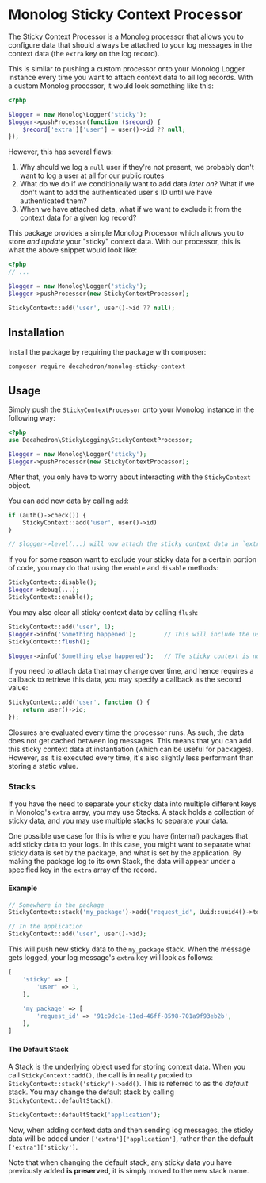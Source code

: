 # Monolog Sticky Context Processor

The Sticky Context Processor is a Monolog processor that allows you to configure data
that should always be attached to your log messages in the context data (the `extra`
key on the log record).

This is similar to pushing a custom processor onto your Monolog Logger instance every
time you want to attach context data to all log records. With a custom Monolog processor,
it would look something like this:

```php
<?php

$logger = new Monolog\Logger('sticky');
$logger->pushProcessor(function ($record) {
    $record['extra']['user'] = user()->id ?? null;
});
```

However, this has several flaws:

1. Why should we log a `null` user if they're not present, we probably don't want to log a user at all for our public routes
2. What do we do if we conditionally want to add data _later on_? What if we don't want to add the authenticated user's ID until we have authenticated them?
3. When we have attached data, what if we want to exclude it from the context data for a given log record?

This package provides a simple Monolog Processor which allows you to store *and update*
your "sticky" context data. With our processor, this is what the above snippet would look like:

```php
<?php
// ...

$logger = new Monolog\Logger('sticky');
$logger->pushProcessor(new StickyContextProcessor);

StickyContext::add('user', user()->id ?? null);
```

## Installation

Install the package by requiring the package with composer:
```
composer require decahedron/monolog-sticky-context
```

## Usage
Simply push the `StickyContextProcessor` onto your Monolog instance in the following way:

```php
<?php
use Decahedron\StickyLogging\StickyContextProcessor;

$logger = new Monolog\Logger('sticky');
$logger->pushProcessor(new StickyContextProcessor);
```

After that, you only have to worry about interacting with the `StickyContext` object.

You can add new data by calling `add`:
```php
if (auth()->check()) {
    StickyContext::add('user', user()->id)
}

// $logger->level(...) will now attach the sticky context data in `extra`
```

If you for some reason want to exclude your sticky data for a certain portion of code,
you may do that using the `enable` and `disable` methods:

```php
StickyContext::disable();
$logger->debug(...);
StickyContext::enable();
```

You may also clear all sticky context data by calling `flush`:
```php
StickyContext::add('user', 1);
$logger->info('Something happened');        // This will include the user id in the context
StickyContext::flush();

$logger->info('Something else happened');   // The sticky context is now empty and not included
```

If you need to attach data that may change over time, and hence requires a callback to retrieve this data,
you may specify a callback as the second value:

```php
StickyContext::add('user', function () {
    return user()->id;
});
```

Closures are evaluated every time the processor runs. As such, the data does not get cached between log messages.
This means that you can add this sticky context data at instantiation (which can be useful for packages).
However, as it is executed every time, it's also slightly less performant than storing a static value.

### Stacks

If you have the need to separate your sticky data into multiple different keys in Monolog's `extra` array,
you may use Stacks. A stack holds a collection of sticky data, and you may use multiple stacks to separate your data.

One possible use case for this is where you have (internal) packages that add sticky data to your logs.
In this case, you might want to separate what sticky data is set by the package, and what is set by the application.
By making the package log to its own Stack, the data will appear under a specified key in the `extra` array of the record.

#### Example

```php
// Somewhere in the package
StickyContext::stack('my_package')->add('request_id', Uuid::uuid4()->toString());

// In the application
StickyContext::add('user', user()->id);
```
This will push new sticky data to the `my_package` stack. When the message gets logged, your log message's `extra` key will look as follows:

```php
[
    'sticky' => [
        'user' => 1,
    ],
 
    'my_package' => [
        'request_id' => '91c9dc1e-11ed-46ff-8598-701a9f93eb2b',
    ],
]
```

#### The Default Stack

A Stack is the underlying object used for storing context data. When you call `StickyContext::add()`, the call is
in reality proxied to `StickyContext::stack('sticky')->add()`. This is referred to as the _default_ stack. You
may change the default stack by calling `StickyContext::defaultStack()`.

```php
StickyContext::defaultStack('application');
```

Now, when adding context data and then sending log messages, the sticky data will be added under `['extra']['application']`,
rather than the default `['extra']['sticky']`.

Note that when changing the default stack, any sticky data you have previously added **is preserved**, it is simply moved
to the new stack name.